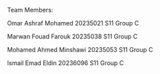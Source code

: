 Team Members:

Omar Ashraf Mohamed 
20235021 
S11 
Group C

Marwan Fouad Farouk
20235038 
S11 
Group C

Mohamed Ahmed Minshawi 
20235053 
S11 
Group C

Ismail Emad Eldin
20236096 
S11 
Group C
